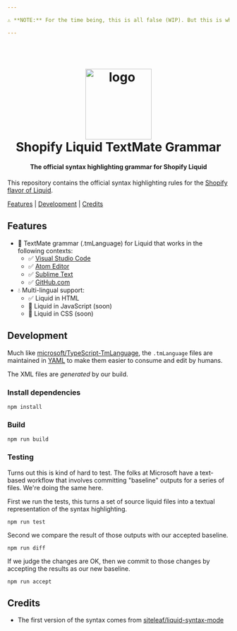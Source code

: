 ```yaml
---

⚠ **NOTE:** For the time being, this is all false (WIP). But this is what we're going for. We'll remove this notice when this is no longer false.

---
```


<h1 align="center" style="position: relative;" >
  <br>
    <img src="https://github.com/Shopify/liquid-tm-grammar/blob/main/images/shopify_glyph.png?raw=true" alt="logo" width="150" height="160">
  <br>
  Shopify Liquid TextMate Grammar
  <br>
</h1>

<h4 align="center">The official syntax highlighting grammar for Shopify Liquid</h4>

This repository contains the official syntax highlighting rules for the [Shopify flavor of Liquid](https://shopify.dev/themes).

[Features](#features) | [Development](#development) | [Credits](#credits)

## Features

- 🎨 TextMate grammar (.tmLanguage) for Liquid that works in the following contexts:
  - ✅ [Visual Studio Code](https://code.visualstudio.com/api/language-extensions/syntax-highlight-guide#textmate-grammars)
  - ✅ [Atom Editor](https://flight-manual.atom.io/hacking-atom/sections/creating-a-legacy-textmate-grammar/)
  - ✅ [Sublime Text](https://www.sublimetext.com/docs/scope_naming.html)
  - ✅ [GitHub.com](https://github.com/GitHub/linguist)
- 💧 Multi-lingual support:
  - ✅ Liquid in HTML
  - 🔲 Liquid in JavaScript (soon)
  - 🔲 Liquid in CSS (soon)

## Development

Much like [microsoft/TypeScript-TmLanguage](https://github.com/microsoft/TypeScript-TmLanguage), the `.tmLanguage` files are maintained in [YAML](https://yaml.org/) to make them easier to consume and edit by humans.

The XML files are _generated_ by our build.

### Install dependencies

```
npm install
```

### Build

```
npm run build
```

### Testing

Turns out this is kind of hard to test. The folks at Microsoft have a text-based workflow that involves committing "baseline" outputs for a series of files. We're doing the same here.

First we run the tests, this turns a set of source liquid files into a textual representation of the syntax highlighting.

```
npm run test
```

Second we compare the result of those outputs with our accepted baseline.

```
npm run diff
```

If we judge the changes are OK, then we commit to those changes by accepting the results as our new baseline.

```
npm run accept
```

## Credits

- The first version of the syntax comes from [siteleaf/liquid-syntax-mode](https://github.com/siteleaf/liquid-syntax-mode)
